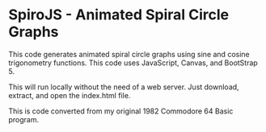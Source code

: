 # SpiroJS - Animated Spiral Circle Graphs

This code generates animated spiral circle graphs using sine and cosine trigonometry functions.  This code uses JavaScript, Canvas, and BootStrap 5.

This will run locally without the need of a web server.  Just download, extract, and open the index.html file.

This is code converted from my original 1982 Commodore 64 Basic program.
